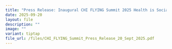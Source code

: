 ```yaml
---
title: "Press Release: Inaugural CHI FLYING Summit 2025 Health is Social"
date: 2025-09-20
layout: file
description: ""
image: ""
variant: tiptap
file_url: /files/CHI_FLYING_Summit_Press_Release_20_Sept_2025.pdf
---
```

